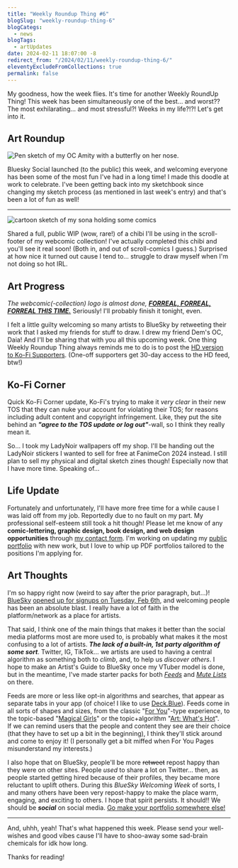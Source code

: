 ```yaml
---
title: "Weekly Roundup Thing #6"
blogSlug: "weekly-roundup-thing-6"
blogCategs:
  - news
blogTags:
  - artUpdates
date: 2024-02-11 18:07:00 -8
redirect_from: "/2024/02/11/weekly-roundup-thing-6/"
eleventyExcludeFromCollections: true
permalink: false
---
```

My goodness, how the week flies. It's time for another Weekly RoundUp Thing! This week has been simultaneously one of the best… and worst?? The most exhilarating… and most stressful?! Weeks in my life?!?! Let's get into it.

## Art Roundup

![Pen sketch of my OC Amity with a butterfly on her nose.](D:\Users\hikad\Pictures\Art%20Posts\Gallery\2024\20240206_BSkyAm-gwm.png)

Bluesky Social launched (to the public) this week, and welcoming everyone has been some of the most fun I've had in a long time! I made this doodle at work to celebrate. I've been getting back into my sketchbook since changing my sketch process (as mentioned in last week's entry) and that's been a lot of fun as well!

---

![cartoon sketch of my sona holding some comics](D:\Users\hikad\Pictures\Art%20Posts\SocMed%20Wips\2024\20240210_%202024-02-10-nightshade-intensity-LOW-V1%20mark.png)

Shared a full, public WIP (wow, rare!) of a chibi I'll be using in the scroll-footer of my webcomic collection! I've actually completed this chibi and you'll see it real soon! (Both in, and out of scroll-comics I guess.) Surprised at how nice it turned out cause I tend to... struggle to draw myself when I'm not doing so hot IRL.

## Art Progress

_The webcomic(-collection) logo is almost done, **[FORREAL, FORREAL, FORREAL THIS TIME.](https://www.youtube.com/watch?v=WuQemHtE354)**_ Seriously! I'll probably finish it tonight, even.

I felt a little guilty welcoming so many artists to BlueSky by retweeting their work that I asked my friends for stuff to draw. I drew my friend Dem's OC, Daia! And I'll be sharing that with you all this upcoming week. One thing Weekly Roundup Thing always reminds me to do is to post the [HD version to Ko-Fi Supporters](https://ko-fi.com/i/IH2H4UDWLC). (One-off supporters get 30-day access to the HD feed, btw!)

## Ko-Fi Corner

Quick Ko-Fi Corner update, Ko-Fi's trying to make it _very clear_ in their new TOS that they can nuke your account for violating their TOS; for reasons including adult content and copyright infringement. Like, they put the site behind an _**"agree to the TOS update or log out"**_-wall, so I think they really mean it.

So… I took my LadyNoir wallpapers off my shop. I'll be handing out the LadyNoir stickers I wanted to sell for free at FanimeCon 2024 instead. I still plan to sell my physical and digital sketch zines though! Especially now that I have more time. Speaking of…

## Life Update

Fortunately and unfortunately, I'll have more free time for a while cause I was laid off from my job. Reportedly due to no fault on my part. My professional self-esteem still took a hit though! Please let me know of any **comic-lettering, graphic design, book design, and web design opportunities** through [my contact form](https://hikatamika.com/contact/). I'm working on updating my [public portfolio](https://www.foriio.com/hikatamika) with new work, but I love to whip up PDF portfolios tailored to the positions I'm applying for.

## Art Thoughts

I'm so happy right now (weird to say after the prior paragraph, but…)! [BlueSky](https://bsky.social/) [opened up for signups on Tuesday, Feb 6th](https://bsky.social/about/blog/02-06-2024-join-bluesky), and welcoming people has been an absolute blast. I really have a lot of faith in the platform/network as a place for artists.

That said, I think one of the main things that makes it better than the social media platforms most are more used to, is probably what makes it the most confusing to a lot of artists. _**The lack of a built-in, 1st party algorithm of some sort**_. Twitter, IG, TikTok… we artists are used to having a central algorithm as something both to _climb_, and, to help us _discover others_. I hope to make an Artist's Guide to BlueSky once my VTuber model is done, but in the meantime, I've made starter packs for both _[Feeds](https://bsky.app/profile/hikatamika.com/post/3kkrce3iyb42i)_ and _[Mute Lists](https://bsky.app/profile/hikatamika.com/post/3kkr67pof2c2w)_ on there.

Feeds are more or less like opt-in algorithms and searches, that appear as separate tabs in your app (of choice! I like to use [Deck.Blue](https://deck.blue/)). Feeds come in all sorts of shapes and sizes, from the classic "[For You](https://bsky.app/profile/did:plc:wqowuobffl66jv3kpsvo7ak4/feed/the-algorithm)"-type experience, to the topic-based "[Magical Girls](https://bsky.app/profile/did:plc:6vrf44pabqhagogoibjbc42y/feed/aaaotbk6umjfm)" or the topic+algorithm "[Art: What's Hot](https://bsky.app/profile/did:plc:odqmsar3ikz5ubokya4sempk/feed/aaabfn4o34jdi)".  
If we can remind users that the people and content they see are their choice (that they have to set up a bit in the beginning), I think they'll stick around and come to enjoy it! (I personally get a bit miffed when For You Pages misunderstand my interests.)

I also hope that on BlueSky, people'll be more ~~retweet~~ repost happy than they were on other sites. People _used_ to share a lot on Twitter… then, as people started getting hired because of their profiles, they became more reluctant to uplift others. During this _BlueSky Welcoming Week_ of sorts, I and many others have been very repost-happy to make the place warm, engaging, and exciting to others. I hope that spirit persists. It should!! We should be _**social**_ on social media. [Go make your portfolio somewhere else!](https://www.foriio.com/)

---

And, uhhh, yeah! That's what happened this week. Please send your well-wishes and good vibes cause I'll have to shoo-away some sad-brain chemicals for idk how long.

Thanks for reading!
